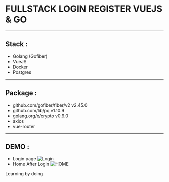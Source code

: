# FULLSTACK LOGIN REGISTER VUEJS & GO

-----
Stack :
-----
- Golang (Gofiber)
- VueJS
- Docker
- Postgres


-----
Package :
-----
- github.com/gofiber/fiber/v2 v2.45.0
-	github.com/lib/pq v1.10.9
-	golang.org/x/crypto v0.9.0
-	axios
-	vue-router

-----
DEMO :
-----
- Login page
![Login](https://github.com/RianIhsan/go-session-vue/assets/93025581/1dad67e2-0548-4f2e-8780-3400d7040d79)
- Home After Login
![HOME](https://github.com/RianIhsan/go-session-vue/assets/93025581/76fdba3d-e349-4103-a65c-440d843b1bcf)


Learning by doing
